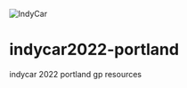 ![IndyCar](https://media.socastsrm.com/wordpress/wp-content/blogs.dir/2509/files/2020/07/NTT-IndyCar-logos.jpg)


# indycar2022-portland
indycar 2022 portland gp resources
